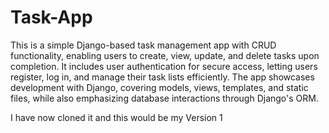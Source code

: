 # Task-App

This is a simple Django-based task management app with CRUD functionality, enabling users to create, view, update, and delete tasks upon completion. It includes user authentication for secure access, letting users register, log in, and manage their task lists efficiently. The app showcases development with Django, covering models, views, templates, and static files, while also emphasizing database interactions through Django's ORM.

I have now cloned it and this would be my Version 1
